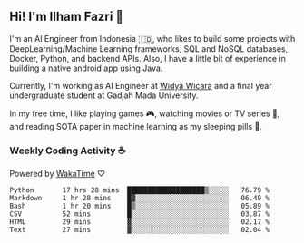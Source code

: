 ## Hi! I'm Ilham Fazri 👋

I'm an AI Engineer from Indonesia 🇮🇩, who likes to build some projects with DeepLearning/Machine Learning frameworks, SQL and NoSQL databases, Docker, Python, and backend APIs. Also, I have a little bit of experience in building a native android app using Java.

Currently, I'm working as AI Engineer at [Widya Wicara](https://widyawicara.com) and a final year undergraduate student at Gadjah Mada University. 

In my free time, I like playing games 🎮, watching movies or TV series 🍿, and reading SOTA paper in machine learning as my sleeping pills 💊. 

### Weekly Coding Activity ☕
Powered by [WakaTime](https://wakatime.com/) ♡
<!--START_SECTION:waka-->

```text
Python       17 hrs 28 mins  ███████████████████▒░░░░░   76.79 %
Markdown     1 hr 28 mins    █▓░░░░░░░░░░░░░░░░░░░░░░░   06.49 %
Bash         1 hr 20 mins    █▒░░░░░░░░░░░░░░░░░░░░░░░   05.89 %
CSV          52 mins         █░░░░░░░░░░░░░░░░░░░░░░░░   03.87 %
HTML         29 mins         ▓░░░░░░░░░░░░░░░░░░░░░░░░   02.17 %
Text         27 mins         ▓░░░░░░░░░░░░░░░░░░░░░░░░   02.04 %
```

<!--END_SECTION:waka-->
